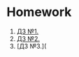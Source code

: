 # Homework  
1. [ДЗ №1.](https://github.com/EduardShandronov/homework/blob/main/HW_1/README.md)
2. [ДЗ №2.](https://github.com/EduardShandronov/homework/blob/main/HW_2/README.md)
3. [ДЗ №3.]( 
